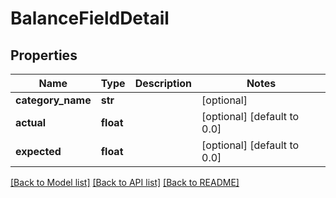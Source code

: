 # BalanceFieldDetail

## Properties
Name | Type | Description | Notes
------------ | ------------- | ------------- | -------------
**category_name** | **str** |  | [optional] 
**actual** | **float** |  | [optional] [default to 0.0]
**expected** | **float** |  | [optional] [default to 0.0]

[[Back to Model list]](../README.md#documentation-for-models) [[Back to API list]](../README.md#documentation-for-api-endpoints) [[Back to README]](../README.md)


